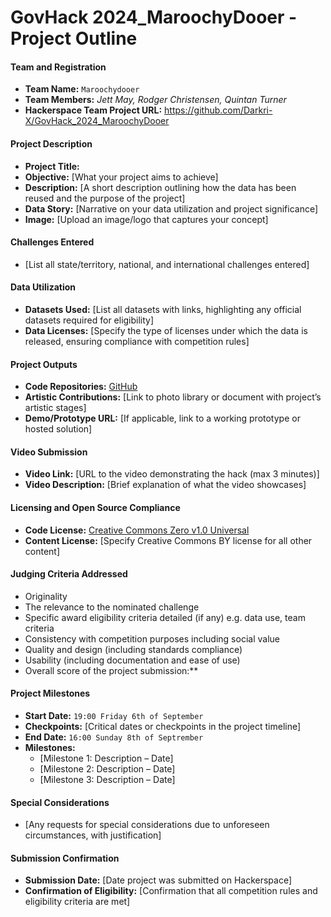 # GovHack 2024_MaroochyDooer - Project Outline

#### Team and Registration

- **Team Name:** `Maroochydooer`
- **Team Members:** *Jett May, Rodger Christensen, Quintan Turner*
- **Hackerspace Team Project URL:** https://github.com/Darkri-X/GovHack_2024_MaroochyDooer

#### Project Description

- **Project Title:**
- **Objective:** [What your project aims to achieve]
- **Description:** [A short description outlining how the data has been reused and the purpose of the project]
- **Data Story:** [Narrative on your data utilization and project significance]
- **Image:** [Upload an image/logo that captures your concept]

#### Challenges Entered

- [List all state/territory, national, and international challenges entered]

#### Data Utilization

- **Datasets Used:** [List all datasets with links, highlighting any official datasets required for eligibility]
- **Data Licenses:** [Specify the type of licenses under which the data is released, ensuring compliance with competition rules]

#### Project Outputs

- **Code Repositories:** [GitHub](https://github.com/Darkri-X/GovHack_2024_MaroochyDooer)
- **Artistic Contributions:** [Link to photo library or document with project’s artistic stages]
- **Demo/Prototype URL:** [If applicable, link to a working prototype or hosted solution]

#### Video Submission

- **Video Link:** [URL to the video demonstrating the hack (max 3 minutes)]
- **Video Description:** [Brief explanation of what the video showcases]

#### Licensing and Open Source Compliance

- **Code License:** [Creative Commons Zero v1.0 Universal](https://github.com/Darkri-X/GovHack_2024_MaroochyDooer/blob/main/LICENSE)
- **Content License:** [Specify Creative Commons BY license for all other content]

#### Judging Criteria Addressed

- Originality
- The relevance to the nominated challenge
- Specific award eligibility criteria detailed (if any) e.g. data use, team criteria
- Consistency with competition purposes including social value
- Quality and design (including standards compliance)
- Usability (including documentation and ease of use)
- Overall score of the project submission:**

#### Project Milestones

- **Start Date:** `19:00 Friday 6th of September`
- **Checkpoints:** [Critical dates or checkpoints in the project timeline]
- **End Date:** `16:00 Sunday 8th of Septrember`
- **Milestones:**
    - [Milestone 1: Description – Date]
    - [Milestone 2: Description – Date]
    - [Milestone 3: Description – Date]

#### Special Considerations

- [Any requests for special considerations due to unforeseen circumstances, with justification]

#### Submission Confirmation

- **Submission Date:** [Date project was submitted on Hackerspace]
- **Confirmation of Eligibility:** [Confirmation that all competition rules and eligibility criteria are met]
